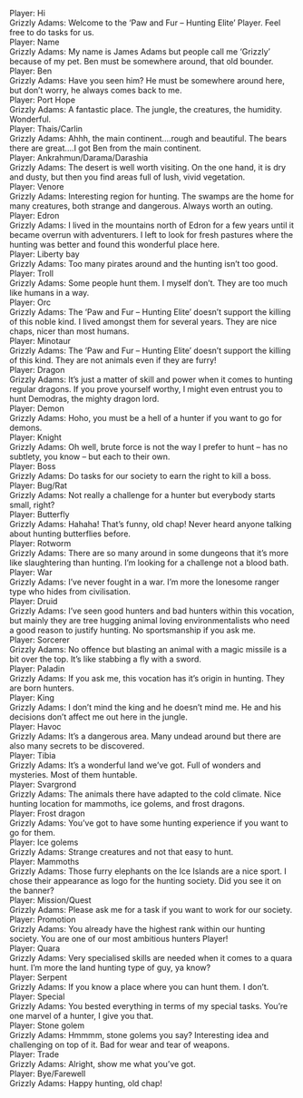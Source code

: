 Player: Hi  
Grizzly Adams: Welcome to the ‘Paw and Fur – Hunting Elite’ Player. Feel free to do tasks for us.  
Player: Name  
Grizzly Adams: My name is James Adams but people call me ‘Grizzly’ because of my pet. Ben must be somewhere around, that old bounder.  
Player: Ben  
Grizzly Adams: Have you seen him? He must be somewhere around here, but don’t worry, he always comes back to me.  
Player: Port Hope  
Grizzly Adams: A fantastic place. The jungle, the creatures, the humidity. Wonderful.  
Player: Thais/Carlin  
Grizzly Adams: Ahhh, the main continent….rough and beautiful. The bears there are great….I got Ben from the main continent.  
Player: Ankrahmun/Darama/Darashia  
Grizzly Adams: The desert is well worth visiting. On the one hand, it is dry and dusty, but then you find areas full of lush, vivid vegetation.  
Player: Venore  
Grizzly Adams: Interesting region for hunting. The swamps are the home for many creatures, both strange and dangerous. Always worth an outing.  
Player: Edron  
Grizzly Adams: I lived in the mountains north of Edron for a few years until it became overrun with adventurers. I left to look for fresh pastures where the hunting was better and found this wonderful place here.  
Player: Liberty bay  
Grizzly Adams: Too many pirates around and the hunting isn’t too good.  
Player: Troll  
Grizzly Adams: Some people hunt them. I myself don’t. They are too much like humans in a way.  
Player: Orc  
Grizzly Adams: The ‘Paw and Fur – Hunting Elite’ doesn’t support the killing of this noble kind. I lived amongst them for several years. They are nice chaps, nicer than most humans.  
Player: Minotaur  
Grizzly Adams: The ‘Paw and Fur – Hunting Elite’ doesn’t support the killing of this kind. They are not animals even if they are furry!  
Player: Dragon  
Grizzly Adams: It’s just a matter of skill and power when it comes to hunting regular dragons. If you prove yourself worthy, I might even entrust you to hunt Demodras, the mighty dragon lord.  
Player: Demon  
Grizzly Adams: Hoho, you must be a hell of a hunter if you want to go for demons.  
Player: Knight  
Grizzly Adams: Oh well, brute force is not the way I prefer to hunt – has no subtlety, you know – but each to their own.  
Player: Boss  
Grizzly Adams: Do tasks for our society to earn the right to kill a boss.  
Player: Bug/Rat  
Grizzly Adams: Not really a challenge for a hunter but everybody starts small, right?  
Player: Butterfly  
Grizzly Adams: Hahaha! That’s funny, old chap! Never heard anyone talking about hunting butterflies before.  
Player: Rotworm  
Grizzly Adams: There are so many around in some dungeons that it’s more like slaughtering than hunting. I’m looking for a challenge not a blood bath.  
Player: War  
Grizzly Adams: I’ve never fought in a war. I’m more the lonesome ranger type who hides from civilisation.  
Player: Druid  
Grizzly Adams: I’ve seen good hunters and bad hunters within this vocation, but mainly they are tree hugging animal loving environmentalists who need a good reason to justify hunting. No sportsmanship if you ask me.  
Player: Sorcerer  
Grizzly Adams: No offence but blasting an animal with a magic missile is a bit over the top. It’s like stabbing a fly with a sword.  
Player: Paladin  
Grizzly Adams: If you ask me, this vocation has it’s origin in hunting. They are born hunters.  
Player: King  
Grizzly Adams: I don’t mind the king and he doesn’t mind me. He and his decisions don’t affect me out here in the jungle.  
Player: Havoc  
Grizzly Adams: It’s a dangerous area. Many undead around but there are also many secrets to be discovered.  
Player: Tibia  
Grizzly Adams: It’s a wonderful land we’ve got. Full of wonders and mysteries. Most of them huntable.  
Player: Svargrond  
Grizzly Adams: The animals there have adapted to the cold climate. Nice hunting location for mammoths, ice golems, and frost dragons.  
Player: Frost dragon  
Grizzly Adams: You’ve got to have some hunting experience if you want to go for them.  
Player: Ice golems  
Grizzly Adams: Strange creatures and not that easy to hunt.  
Player: Mammoths  
Grizzly Adams: Those furry elephants on the Ice Islands are a nice sport. I chose their appearance as logo for the hunting society. Did you see it on the banner?  
Player: Mission/Quest  
Grizzly Adams: Please ask me for a task if you want to work for our society.  
Player: Promotion  
Grizzly Adams: You already have the highest rank within our hunting society. You are one of our most ambitious hunters Player!  
Player: Quara  
Grizzly Adams: Very specialised skills are needed when it comes to a quara hunt. I’m more the land hunting type of guy, ya know?  
Player: Serpent  
Grizzly Adams: If you know a place where you can hunt them. I don’t.  
Player: Special  
Grizzly Adams: You bested everything in terms of my special tasks. You’re one marvel of a hunter, I give you that.  
Player: Stone golem  
Grizzly Adams: Hmmmm, stone golems you say? Interesting idea and challenging on top of it. Bad for wear and tear of weapons.  
Player: Trade  
Grizzly Adams: Alright, show me what you’ve got.  
Player: Bye/Farewell  
Grizzly Adams: Happy hunting, old chap!  
